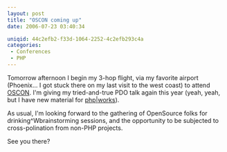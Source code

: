 ```yaml
---
layout: post
title: "OSCON coming up"
date: 2006-07-23 03:40:34

uniqid: 44c2efb2-f33d-1064-2252-4c2efb293c4a
categories: 
 - Conferences
 - PHP
---
```

<p>Tomorrow afternoon I begin my 3-hop flight, via my favorite airport (Phoenix... I got stuck there on my last visit to the west coast) to attend <a href="http://conferences.oreillynet.com/os2006/">OSCON</a>.  I'm giving my tried-and-true PDO talk again this year (yeah, yeah, but I have new material for <a href="http://www.phparch.com/phpworks/">php|works</a>).   </p>
<p>As usual, I'm looking forward to the gathering of OpenSource folks for drinking^Wbrainstorming sessions, and the opportunity to be subjected to cross-polination from non-PHP projects.   </p>
<p>See you there?  </p>
